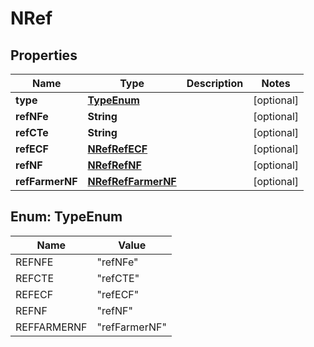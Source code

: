 
# NRef

## Properties
Name | Type | Description | Notes
------------ | ------------- | ------------- | -------------
**type** | [**TypeEnum**](#TypeEnum) |  |  [optional]
**refNFe** | **String** |  |  [optional]
**refCTe** | **String** |  |  [optional]
**refECF** | [**NRefRefECF**](NRefRefECF.md) |  |  [optional]
**refNF** | [**NRefRefNF**](NRefRefNF.md) |  |  [optional]
**refFarmerNF** | [**NRefRefFarmerNF**](NRefRefFarmerNF.md) |  |  [optional]


<a name="TypeEnum"></a>
## Enum: TypeEnum
Name | Value
---- | -----
REFNFE | &quot;refNFe&quot;
REFCTE | &quot;refCTE&quot;
REFECF | &quot;refECF&quot;
REFNF | &quot;refNF&quot;
REFFARMERNF | &quot;refFarmerNF&quot;



